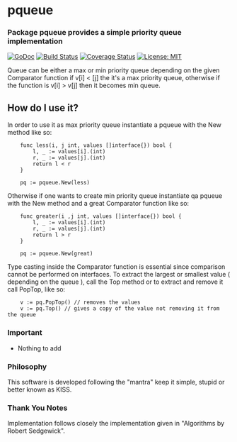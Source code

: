 # pqueue 

### Package pqueue provides a simple priority queue implementation

[![GoDoc](https://godoc.org/github.com/menefotto/pqueue?status.svg)](https://godoc.org/github.com/menefotto/pqueue)
[![Build Status](https://travis-ci.org/menefotto/pqueue.svg?branch=master)](https://travis-ci.org/menefotto/pqueue)
[![Coverage Status](https://coveralls.io/repos/github/menefotto/pqueue/badge.svg?branch=master)](https://coveralls.io/github/menefotto/pqueue?branch=master)
[![License: MIT](https://img.shields.io/badge/License-MIT-yellow.svg)](https://opensource.org/licenses/MIT)


Queue can be either a max or min priority queue depending on the given Comparator function if v[i] < [j] the it's a max priority queue, otherwise if the function is
v[i] > v[j] then it becomes min queue. 

## How do I use it?

In order to use it as max priority queue instantiate a pqueue with the New method
like so:
```
    func less(i, j int, values []interface{}) bool {
        l, _ := values[i].(int)
        r, _ := values[j].(int)
        return l < r
    }

    pq := pqueue.New(less)

```

Otherwise if one wants to create min priority queue instantiate qa pqueue with the New method and a great Comparator function like so:
```
    func greater(i ,j int, values []interface{}) bool {
        l, _ := values[i].(int)
        r, _ := values[j].(int)
        return l > r
    }

    pq := pqueue.New(great)
```

Type casting inside the Comparator function is essential since comparison cannot be
performed on interfaces.
To extract the largest or smallest value ( depending on the queue ), call the Top method or to extract and remove it call PopTop, like so:

```
    v := pq.PopTop() // removes the values
    v := pq.Top() // gives a copy of the value not removing it from the queue
```

### Important
- Nothing to add 

### Philosophy
This software is developed following the "mantra" keep it simple, stupid or better 
known as KISS.

### Thank You Notes
Implementation follows closely the implementation given in "Algorithms by Robert Sedgewick".


